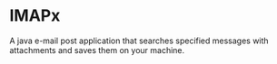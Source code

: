 # IMAPx

A java e-mail post application that searches specified messages with attachments and saves them on your machine.
